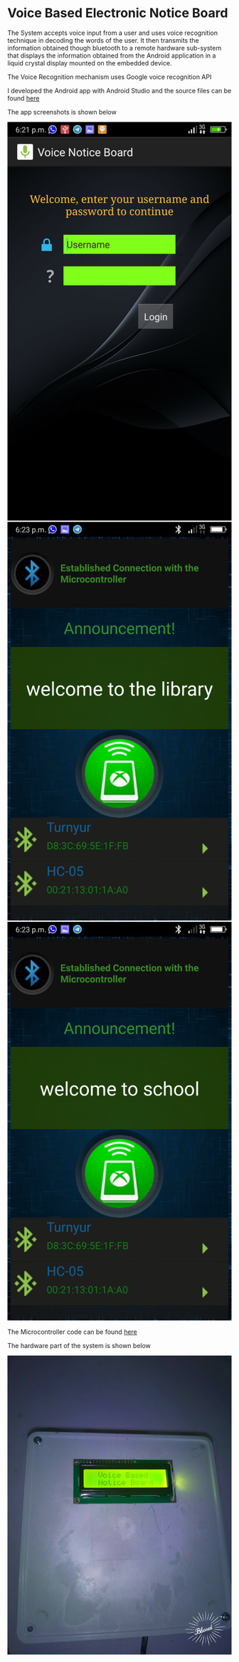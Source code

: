 # Voice Based Electronic Notice Board

The System accepts voice input from a user and uses voice recognition technique in decoding the words of the user.
It then transmits the information obtained though bluetooth to a remote hardware sub-system that displays the information obtained from the Android application in a liquid crystal display mounted on the embedded device.

The Voice Recognition mechanism uses Google voice recognition API


I developed the Android app with Android Studio and the source files can be found [here](https://github.com/Turnyur/voice-board/tree/master/VoiceBoard)  

The app screenshots is shown below  

![alt text](https://github.com/Turnyur/voice-board/blob/master/Screenshot_20171016-182115.png)  
![alt text](https://github.com/Turnyur/voice-board/blob/master/Screenshot_20171016-182322.png)  
![alt text](https://github.com/Turnyur/voice-board/blob/master/Screenshot_20171016-182347.png)  


The Microcontroller code can be found [here](https://github.com/Turnyur/voice-board/tree/master/arduino) 


The hardware part of the system is shown below  

![alt text](https://github.com/Turnyur/voice-board/blob/master/3ba9dfb9-c91c-4b38-a8ce-58cdc92ff84f.jpg)  